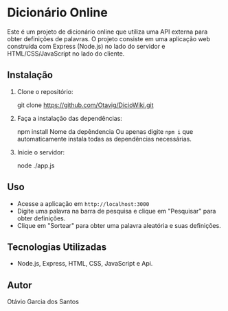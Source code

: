 # Dicionário Online

Este é um projeto de dicionário online que utiliza uma API externa para obter definições de palavras. O projeto consiste em uma aplicação web construída com Express (Node.js) no lado do servidor e HTML/CSS/JavaScript no lado do cliente.

## Instalação

1. Clone o repositório:

    git clone https://github.com/Otavig/DicioWiki.git

2. Faça a instalação das dependências: 

    npm install Nome da depêndencia
Ou apenas digite `npm i` que automaticamente instala todas as dependências necessárias.

3. Inicie o servidor:

    node ./app.js
  
## Uso

- Acesse a aplicação em `http://localhost:3000`
- Digite uma palavra na barra de pesquisa e clique em "Pesquisar" para obter definições.
- Clique em "Sortear" para obter uma palavra aleatória e suas definições.

## Tecnologias Utilizadas

- Node.js, Express, HTML, CSS, JavaScript e Api.

## Autor

Otávio Garcia dos Santos
